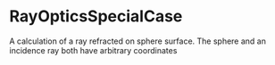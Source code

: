 # RayOpticsSpecialCase
A calculation of a ray refracted on sphere surface. The sphere and an incidence ray both have arbitrary coordinates
